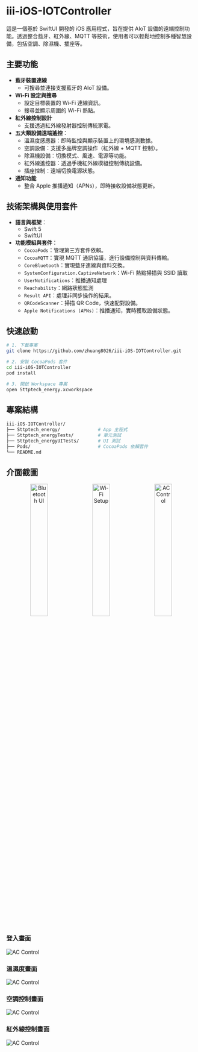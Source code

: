 # iii-iOS-IOTController

這是一個基於 SwiftUI 開發的 iOS 應用程式，旨在提供 AIoT 設備的遠端控制功能。透過整合藍牙、紅外線、MQTT 等技術，使用者可以輕鬆地控制多種智慧設備，包括空調、除濕機、插座等。

## 主要功能

- **藍牙裝置連線**
  - 可搜尋並連接支援藍牙的 AIoT 設備。
- **Wi-Fi 設定與搜尋**
  - 設定目標裝置的 Wi-Fi 連線資訊。
  - 搜尋並顯示周圍的 Wi-Fi 熱點。
- **紅外線控制設計**
  - 支援透過紅外線發射器控制傳統家電。
- **五大類設備遠端遙控**：
  - 溫濕度感應器：即時監控與顯示裝置上的環境感測數據。
  - 空調設備：支援多品牌空調操作（紅外線 + MQTT 控制）。
  - 除濕機設備：切換模式、風速、電源等功能。
  - 紅外線遙控器：透過手機紅外線模組控制傳統設備。
  - 插座控制：遠端切換電源狀態。
- **通知功能**
  - 整合 Apple 推播通知（APNs），即時接收設備狀態更新。

## 技術架構與使用套件

- **語言與框架**：
  - Swift 5
  - SwiftUI
- **功能模組與套件**：
  - `CocoaPods`：管理第三方套件依賴。
  - `CocoaMQTT`：實現 MQTT 通訊協議，進行設備控制與資料傳輸。
  - `CoreBluetooth`：實現藍牙連線與資料交換。
  - `SystemConfiguration.CaptiveNetwork`：Wi-Fi 熱點掃描與 SSID 讀取
  - `UserNotifications`：推播通知處理
  - `Reachability`：網路狀態監測
  - `Result API`：處理非同步操作的結果。
  - `QRCodeScanner`：掃描 QR Code，快速配對設備。
  - `Apple Notifications (APNs)`：推播通知，實時獲取設備狀態。

## 快速啟動

```bash
# 1. 下載專案
git clone https://github.com/zhuang8026/iii-iOS-IOTController.git

# 2. 安裝 CocoaPods 套件
cd iii-iOS-IOTController
pod install

# 3. 開啟 Workspace 專案
open Sttptech_energy.xcworkspace
```

## 專案結構

```bash
iii-iOS-IOTController/
├── Sttptech_energy/              # App 主程式
├── Sttptech_energyTests/         # 單元測試
├── Sttptech_energyUITests/       # UI 測試
├── Pods/                         # CocoaPods 依賴套件
└── README.md
```

## 介面截圖

<p align="center">
  <img src="Images/bluetooth.png" alt="Bluetooth UI" width="30%" style="margin-right: 10px;" />
  <img src="Images/wifi_setup.png" alt="Wi-Fi Setup" width="30%" style="margin-right: 10px;" />
  <img src="Images/aircon.png" alt="AC Control" width="30%" />
</p>

### 登入畫面

![AC Control](Images/login.png)

### 溫濕度畫面

![AC Control](Images/temp.png)

### 空調控制畫面

![AC Control](Images/ac.png)

### 紅外線控制畫面

![AC Control](Images/remote.png)
